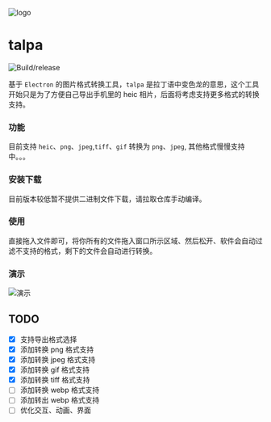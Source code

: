 ![logo](https://github.com/yinxulai/talpa/blob/desgin/logo@32.png)

# talpa
![Build/release](https://github.com/yinxulai/talpa/workflows/Build/release/badge.svg)


基于 `Electron` 的图片格式转换工具，`talpa` 是拉丁语中变色龙的意思，这个工具开始只是为了方便自己导出手机里的 heic 相片，后面将考虑支持更多格式的转换支持。

### 功能

目前支持 `heic`、`png`、`jpeg`,`tiff`、`gif` 转换为 `png`、`jpeg`, 其他格式慢慢支持中。。。

### 安装下载

 目前版本较低暂不提供二进制文件下载，请拉取仓库手动编译。

### 使用

直接拖入文件即可，将你所有的文件拖入窗口所示区域、然后松开、软件会自动过滤不支持的格式，剩下的文件会自动进行转换。

### 演示

![演示](https://github.com/yinxulai/talpa/blob/desgin/preview.gif)

## TODO
 * [x] 支持导出格式选择
 * [x] 添加转换 png 格式支持
 * [x] 添加转换 jpeg 格式支持
 * [x] 添加转换 gif 格式支持
 * [x] 添加转换 tiff 格式支持
 * [ ] 添加转换 webp 格式支持
 * [ ] 添加转出 webp 格式支持
 * [ ] 优化交互、动画、界面

